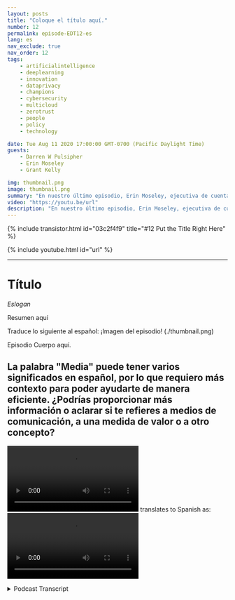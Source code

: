 ```yaml
---
layout: posts
title: "Coloque el título aquí."
number: 12
permalink: episode-EDT12-es
lang: es
nav_exclude: true
nav_order: 12
tags:
    - artificialintelligence
    - deeplearning
    - innovation
    - dataprivacy
    - champions
    - cybersecurity
    - multicloud
    - zerotrust
    - people
    - policy
    - technology

date: Tue Aug 11 2020 17:00:00 GMT-0700 (Pacific Daylight Time)
guests:
    - Darren W Pulsipher
    - Erin Moseley
    - Grant Kelly

img: thumbnail.png
image: thumbnail.png
summary: "En nuestro último episodio, Erin Moseley, ejecutiva de cuentas senior para Educación en Intel, y Grant Kelly, arquitecto de soluciones para Educación en Intel, se unieron a Darren para hablar sobre los desafíos tecnológicos y opciones en el aprendizaje a distancia. En este episodio, nos adentramos más profundamente en las amenazas y soluciones de privacidad y seguridad."
video: "https://youtu.be/url"
description: "En nuestro último episodio, Erin Moseley, ejecutiva de cuentas senior para Educación en Intel, y Grant Kelly, arquitecto de soluciones para Educación en Intel, se unieron a Darren para hablar sobre los desafíos tecnológicos y opciones en el aprendizaje a distancia. En este episodio, nos adentramos más profundamente en las amenazas y soluciones de privacidad y seguridad."
---
```


<div>
{% include transistor.html id="03c2f4f9" title="#12 Put the Title Right Here" %}

{% include youtube.html id="url" %}
</div>

---

# Título

*Eslogan*

Resumen aquí

Traduce lo siguiente al español: ¡Imagen del episodio! (./thumbnail.png)

Episodio Cuerpo aquí.

## La palabra "Media" puede tener varios significados en español, por lo que requiero más contexto para poder ayudarte de manera eficiente. ¿Podrías proporcionar más información o aclarar si te refieres a medios de comunicación, a una medida de valor o a otro concepto?

<video src='url'></video> translates to Spanish as: <video src='url'></video>



<details>
<summary> Podcast Transcript </summary>

<p></p>

</details>
